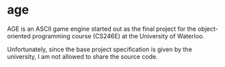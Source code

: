 # age

AGE is an ASCII game engine started out as the final project
for the object-oriented programming course (CS246E) at the
University of Waterloo.

Unfortunately, since the base project specification is given
by the university, I am not allowed to share the source code.

